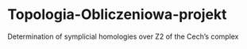 # Topologia-Obliczeniowa-projekt
Determination of symplicial homologies over Z2 of the Cech’s complex
